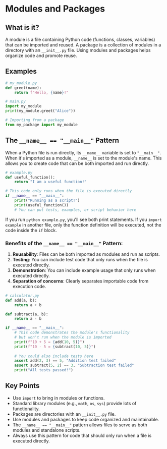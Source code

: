 # Modules and Packages

## What is it?

A module is a file containing Python code (functions, classes, variables) that can be imported and reused. A package is a collection of modules in a directory with an `__init__.py` file. Using modules and packages helps organize code and promote reuse.

## Examples

```python
# my_module.py
def greet(name):
    return f"Hello, {name}!"

# main.py
import my_module
print(my_module.greet("Alice"))

# Importing from a package
from my_package import my_module
```

## The `__name__ == "__main__"` Pattern

When a Python file is run directly, its `__name__` variable is set to `"__main__"`. When it's imported as a module, `__name__` is set to the module's name. This allows you to create code that can be both imported and run directly.

```python
# example.py
def useful_function():
    return "I am a useful function!"

# This code only runs when the file is executed directly
if __name__ == "__main__":
    print("Running as a script!")
    print(useful_function())
    # You can put tests, examples, or script behavior here
```

If you run `python example.py`, you'll see both print statements. If you `import example` in another file, only the function definition will be executed, not the code inside the `if` block.

### Benefits of the `__name__ == "__main__"` Pattern:

1. **Reusability**: Files can be both imported as modules and run as scripts.
2. **Testing**: You can include test code that only runs when the file is executed directly.
3. **Demonstration**: You can include example usage that only runs when executed directly.
4. **Separation of concerns**: Clearly separates importable code from execution code.

```python
# calculator.py
def add(a, b):
    return a + b

def subtract(a, b):
    return a - b

if __name__ == "__main__":
    # This code demonstrates the module's functionality
    # but won't run when the module is imported
    print(f"10 + 5 = {add(10, 5)}")
    print(f"10 - 5 = {subtract(10, 5)}")
    
    # You could also include tests here
    assert add(2, 3) == 5, "Addition test failed"
    assert subtract(5, 2) == 3, "Subtraction test failed"
    print("All tests passed!")
```

## Key Points

- Use `import` to bring in modules or functions.
- Standard library modules (e.g., `math`, `os`, `sys`) provide lots of functionality.
- Packages are directories with an `__init__.py` file.
- Use modules and packages to keep code organized and maintainable.
- The `__name__ == "__main__"` pattern allows files to serve as both modules and standalone scripts.
- Always use this pattern for code that should only run when a file is executed directly.
